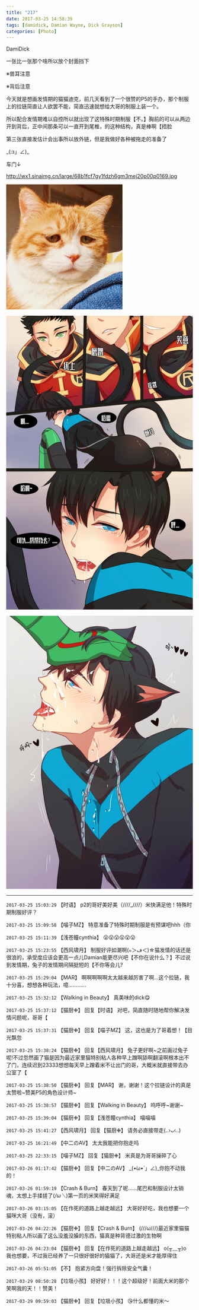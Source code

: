 ```yaml
---
title: "217"
date: 2017-03-25 14:58:39
tags: [damidick, Damian Wayne, Dick Grayson]
categories: [Photo]
---
```


<p>DamiDick</p> 
<p>一张比一张那个啥所以放个封面挡下</p> 
<p>※兽耳注意</p> 
<p>※背后注意</p> 
<p>今天就是想画发情期的猫猫迪克，前几天看到了一个很赞的P5的手办，那个制服上的拉链简直让人欲罢不能，简直迅速就想给大哥的制服上装一个。</p> 
<p>所以配合发情期难以自控所以就出现了这特殊时期制服【不。】胸前的可以从两边开到背后，正中间那条可以一直开到尾椎，的这种结构，真是棒啊【捂脸</p> 
<p>第三张直接发估计会出事所以放外链，但是我做好各种被拖走的准备了</p> 
<p>_(:з」∠)_</p> 
<p>车门↓</p> 
<p><a rel="nofollow" href="http://wx1.sinaimg.cn/large/68b1fcf7gy1fdzh6gm3mej20p00p0169.jpg" target="_blank"  >http://wx1.sinaimg.cn/large/68b1fcf7gy1fdzh6gm3mej20p00p0169.jpg</a><br /></p>

![](https://raw.githubusercontent.com/alicewish/meowchain247/master/img_cVZNdzJtQk9JV2MwU05IMi80VXRFTjAzZ2Z3S1J6bnd4YWtLbUo3VjQrbUZPS0lUc0sxdEVRPT0.png)

![](https://raw.githubusercontent.com/alicewish/meowchain247/master/img_cVZNdzJtQk9JV2VYRkx3MHZ5Z0cySXkycnNZMVNWQUJrd2QrNllHOWMxY2R3dTVIbVpZQU5RPT0.jpg)

![](https://raw.githubusercontent.com/alicewish/meowchain247/master/img_cVZNdzJtQk9JV2VYRkx3MHZ5Z0cyTmNMc2JFemJHUjlCUjZ1ZmJyS0huMFU1ZTFySDM2YVV3PT0.jpg)

---

`2017-03-25 15:03:29` 【时语】 p2的哥好美好美（////\_////）米快满足他！特殊时期制服好评？

`2017-03-25 15:09:58` 【喵子MZ】 特意准备了特殊时期制服是有预谋吧hhh（你

`2017-03-25 15:11:39` 【浅苍瞳cynthia】 😮😮😮😮😮😮

`2017-03-25 15:23:55` 【西风啸月】 制服好评如潮啊(๑＞ڡ＜)☆猫发情的话还是很浪的，承受度应该会更高一点儿Damian能更尽兴吧【不你在说什么？】不过说到发情期，兔子的发情期间隔挺短的【不你等会儿?

`2017-03-25 15:29:04` 【MAR】 啊啊啊啊啊太太越来越厉害了啊…这个拉链，我十分喜，想想各种玩法，噫…………

`2017-03-25 15:32:12` 【Walking in Beauty】 真美味的dick😋

`2017-03-25 15:37:12` 【猫厨✙】 回复【时语】 对吧，简直随时随地帮你解决发情问题呢，哥哥【

`2017-03-25 15:37:31` 【猫厨✙】 回复【喵子MZ】 这，这也是为了哥着想！【目光飘忽

`2017-03-25 15:38:24` 【猫厨✙】 回复【西风啸月】 兔子更好啊~之前画过兔子呢!不过忽然画了猫是因为最近家里猫特别粘人各种早上蹭啊舔啊翻滚啊根本出不了门，连续迟到23333想想每天早上蹭着米不让出门的哥，大概米就直接带去办公室了【

`2017-03-25 15:38:50` 【猫厨✙】 回复【MAR】 谢，谢谢！这个拉链设计的真是太赞啦~赞美P5的角色设计师~

`2017-03-25 15:38:57` 【猫厨✙】 回复【Walking in Beauty】 呜呼呼~谢谢~

`2017-03-25 15:39:04` 【猫厨✙】 回复【浅苍瞳cynthia】 喵喵喵

`2017-03-25 15:41:27` 【西风啸月】 回复【猫厨✙】 请务必直接带走(..›ᴗ‹..)

`2017-03-25 16:21:49` 【中二のAV】 太太我能把你抱走吗

`2017-03-25 22:33:15` 【喵子MZ】 回复【猫厨✙】 米真是为哥哥操碎了心

`2017-03-26 01:17:42` 【猫厨✙】 回复【中二のAV】 \_(•̀ω•́ 」∠)\_你抱不动我的！

`2017-03-26 01:59:19` 【Crash & Burn】 春天到了呢……尾巴和制服设计太销魂，太想上手揉搓了(*/ω＼*)第一页的米笑得好满足

`2017-03-26 03:15:05` 【在作死的道路上越走越远】 大哥好好吃，我也想要一个猫咪大哥（没有，滚）

`2017-03-26 04:22:26` 【猫厨✙】 回复【Crash & Burn】 (///ω///)最近家里猫猫特别粘人所以画了这么没羞没臊的东西，猫真是种背德过激的生物啊

`2017-03-26 04:23:04` 【猫厨✙】 回复【在作死的道路上越走越远】 o(╥﹏╥)o 我也想要，不过我已经养了一只很好很好的猫猫了，大哥还是米才能厚得住

`2017-03-26 05:51:05` 【不】 抱紧方向盘！强行拆除安全气囊！

`2017-03-29 08:50:28` 【垃圾小孩】 好好好！！！这个超级好！前面大米的那个笑啊我的天！！赞美！

`2017-03-29 09:59:03` 【猫厨✙】 回复【垃圾小孩】 😘什么都懂的米～
